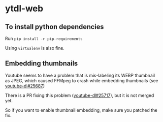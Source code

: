 # ytdl-web
## To install python dependencies
Run
`pip install -r pip-requirements`

Using `virtualenv` is also fine.

## Embedding thumbnails
Youtube seems to have a problem that is mis-labeling its WEBP thumbnail as JPEG, which caused FFMpeg to crash while embedding thumbnails (see [youtube-dl#25687](https://github.com/ytdl-org/youtube-dl/issues/25687))

There is a PR fixing this problem ([youtube-dl#25717](https://github.com/ytdl-org/youtube-dl/pull/25717)), but it is not merged yet.

So if you want to enable thumbnail embedding, make sure you patched the fix.